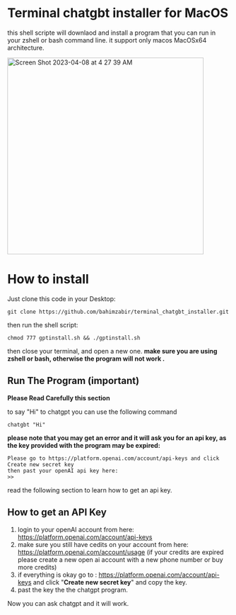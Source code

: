 # Terminal chatgbt installer for MacOS

this shell scripte will downlaod and install a program that you can run in your zshell or bash command line. it support only macos MacOSx64  architecture.

<img width="444" alt="Screen Shot 2023-04-08 at 4 27 39 AM" src="https://user-images.githubusercontent.com/86854620/230703426-b61f7b9a-4a42-4181-9515-78ee347b4112.png">


# How to install

Just clone this code in your Desktop:

    git clone https://github.com/bahimzabir/terminal_chatgbt_installer.git

then run the shell script:

    chmod 777 gptinstall.sh && ./gptinstall.sh

then close your terminal, and open a new one.
**make sure you are using zshell or bash, otherwise the program will not work .**

## Run The Program (**important**)

**Please Read Carefully this section**

to say "Hi" to chatgpt you can use the following command

    chatgbt "Hi"
**please note that you may get an error and it will ask you for an api key, as the key provided with the program may be expired:**

    
    Please go to https://platform.openai.com/account/api-keys and click Create new secret key
    then past your openAI api key here:
    >>

read the following section to learn how to get an api key.
## How to get an API Key

1. login to your openAI account from here: https://platform.openai.com/account/api-keys 
2. make sure you still have cedits on your account from here: https://platform.openai.com/account/usage (if your credits are expired please create a new open ai account with a new phone number or buy more credits)
3. if everything is okay go to : https://platform.openai.com/account/api-keys and click "**Create new secret key**" and copy the key.
4.  past the key the the chatgpt program.

Now you can ask chatgpt and it will work.
